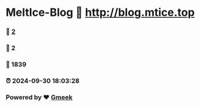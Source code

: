 # MeltIce-Blog :link: http://blog.mtice.top 
### :page_facing_up: [2](http://blog.mtice.top/tag.html) 
### :speech_balloon: 2 
### :hibiscus: 1839 
### :alarm_clock: 2024-09-30 18:03:28 
### Powered by :heart: [Gmeek](https://github.com/Meekdai/Gmeek)
